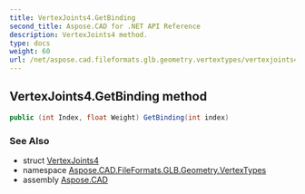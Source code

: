 ```yaml
---
title: VertexJoints4.GetBinding
second_title: Aspose.CAD for .NET API Reference
description: VertexJoints4 method. 
type: docs
weight: 60
url: /net/aspose.cad.fileformats.glb.geometry.vertextypes/vertexjoints4/getbinding/
---
```

## VertexJoints4.GetBinding method

```csharp
public (int Index, float Weight) GetBinding(int index)
```

### See Also

* struct [VertexJoints4](../)
* namespace [Aspose.CAD.FileFormats.GLB.Geometry.VertexTypes](../../vertexjoints4/)
* assembly [Aspose.CAD](../../../)


